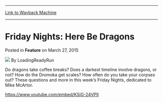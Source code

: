 
---
[Link to Wayback Machine](https://web.archive.org/web/20150329092503/http://magic.wizards.com/en/articles/archive/feature/friday-nights-here-be-dragons-2015-03-27)

[_metadata_:author]:- "LoadingReadyRun"
[_metadata_:description]:- "Grant and Katelin don’t really believe this alternate timeline stuff. Graham is dubious as well."
[_metadata_:generator]:- "Drupal 7 (http://drupal.org)"
[_metadata_:publish_date]:- "2015-03-27"
[_metadata_:title]:- "Friday Nights: Here Be Dragons"
[_metadata_:wayback_capture_timestamp]:- "2015-03-29 09:25:03+00:00"
[_metadata_:wayback_raw_url]:- "https://web.archive.org/web/20150329092503id_/http://magic.wizards.com/en/articles/archive/feature/friday-nights-here-be-dragons-2015-03-27"
[_metadata_:wayback_url]:- "http://magic.wizards.com/en/articles/archive/feature/friday-nights-here-be-dragons-2015-03-27"
---


Friday Nights: Here Be Dragons
==============================



 Posted in **Feature**
 on March 27, 2015 






![](https://media.magic.wizards.com/styles/auth_small/public/images/person/lrrbiopic.png)
By LoadingReadyRun










Do dragons take coffee breaks? Does a darkest timeline involve dragons, or not? How do the Dromoka get scales? How often do you take your corpses out? These questions and more in this week’s Friday Nights, dedicated to Mike McArtor.


<https://www.youtube.com/embed/KSiG-24VPII>







